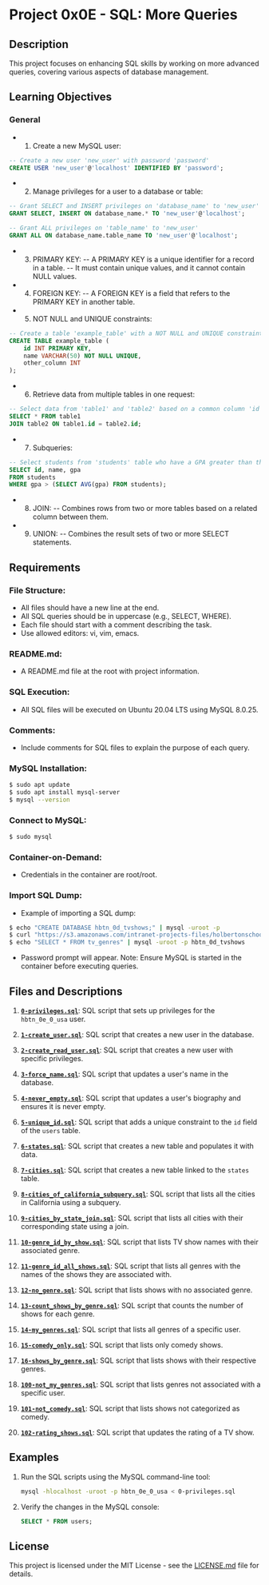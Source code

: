 # Project 0x0E - SQL: More Queries

## Description

This project focuses on enhancing SQL skills by working on more advanced queries, covering various aspects of database management.

## Learning Objectives
### General
- 1. Create a new MySQL user:
```sql
-- Create a new user 'new_user' with password 'password'
CREATE USER 'new_user'@'localhost' IDENTIFIED BY 'password';
```

- 2. Manage privileges for a user to a database or table:
```sql
-- Grant SELECT and INSERT privileges on 'database_name' to 'new_user'
GRANT SELECT, INSERT ON database_name.* TO 'new_user'@'localhost';

-- Grant ALL privileges on 'table_name' to 'new_user'
GRANT ALL ON database_name.table_name TO 'new_user'@'localhost';
```

- 3. PRIMARY KEY:
-- A PRIMARY KEY is a unique identifier for a record in a table.
-- It must contain unique values, and it cannot contain NULL values.

- 4. FOREIGN KEY:
-- A FOREIGN KEY is a field that refers to the PRIMARY KEY in another table.

- 5. NOT NULL and UNIQUE constraints:
```sql
-- Create a table 'example_table' with a NOT NULL and UNIQUE constraint
CREATE TABLE example_table (
    id INT PRIMARY KEY,
    name VARCHAR(50) NOT NULL UNIQUE,
    other_column INT
);
```

- 6. Retrieve data from multiple tables in one request:
```sql
-- Select data from 'table1' and 'table2' based on a common column 'id'
SELECT * FROM table1
JOIN table2 ON table1.id = table2.id;
```

- 7. Subqueries:
```sql
-- Select students from 'students' table who have a GPA greater than the average GPA
SELECT id, name, gpa
FROM students
WHERE gpa > (SELECT AVG(gpa) FROM students);
```

- 8. JOIN:
-- Combines rows from two or more tables based on a related column between them.

- 9. UNION:
-- Combines the result sets of two or more SELECT statements.


## Requirements
### File Structure:
- All files should have a new line at the end.
- All SQL queries should be in uppercase (e.g., SELECT, WHERE).
- Each file should start with a comment describing the task.
- Use allowed editors: vi, vim, emacs.

### README.md:
- A README.md file at the root with project information.

### SQL Execution:
- All SQL files will be executed on Ubuntu 20.04 LTS using MySQL 8.0.25.

### Comments:
- Include comments for SQL files to explain the purpose of each query.

### MySQL Installation:
```bash
$ sudo apt update
$ sudo apt install mysql-server
$ mysql --version
```

### Connect to MySQL:
```bash
$ sudo mysql
```

### Container-on-Demand:
- Credentials in the container are root/root.

### Import SQL Dump:
- Example of importing a SQL dump:
```bash
$ echo "CREATE DATABASE hbtn_0d_tvshows;" | mysql -uroot -p
$ curl "https://s3.amazonaws.com/intranet-projects-files/holbertonschool-higher-level_programming+/274/hbtn_0d_tvshows.sql" -s | mysql -uroot -p hbtn_0d_tvshows
$ echo "SELECT * FROM tv_genres" | mysql -uroot -p hbtn_0d_tvshows
```
- Password prompt will appear.
Note: Ensure MySQL is started in the container before executing queries.


## Files and Descriptions

1. [**`0-privileges.sql`**](./0-privileges.sql): SQL script that sets up privileges for the `hbtn_0e_0_usa` user.

2. [**`1-create_user.sql`**](./1-create_user.sql): SQL script that creates a new user in the database.

3. [**`2-create_read_user.sql`**](./2-create_read_user.sql): SQL script that creates a new user with specific privileges.

4. [**`3-force_name.sql`**](./3-force_name.sql): SQL script that updates a user's name in the database.

5. [**`4-never_empty.sql`**](./4-never_empty.sql): SQL script that updates a user's biography and ensures it is never empty.

6. [**`5-unique_id.sql`**](./5-unique_id.sql): SQL script that adds a unique constraint to the `id` field of the `users` table.

7. [**`6-states.sql`**](./6-states.sql): SQL script that creates a new table and populates it with data.

8. [**`7-cities.sql`**](./7-cities.sql): SQL script that creates a new table linked to the `states` table.

9. [**`8-cities_of_california_subquery.sql`**](./8-cities_of_california_subquery.sql): SQL script that lists all the cities in California using a subquery.

10. [**`9-cities_by_state_join.sql`**](./9-cities_by_state_join.sql): SQL script that lists all cities with their corresponding state using a join.

11. [**`10-genre_id_by_show.sql`**](./10-genre_id_by_show.sql): SQL script that lists TV show names with their associated genre.

12. [**`11-genre_id_all_shows.sql`**](./11-genre_id_all_shows.sql): SQL script that lists all genres with the names of the shows they are associated with.

13. [**`12-no_genre.sql`**](./12-no_genre.sql): SQL script that lists shows with no associated genre.

14. [**`13-count_shows_by_genre.sql`**](./13-count_shows_by_genre.sql): SQL script that counts the number of shows for each genre.

15. [**`14-my_genres.sql`**](./14-my_genres.sql): SQL script that lists all genres of a specific user.

16. [**`15-comedy_only.sql`**](./15-comedy_only.sql): SQL script that lists only comedy shows.

17. [**`16-shows_by_genre.sql`**](./16-shows_by_genre.sql): SQL script that lists shows with their respective genres.

18. [**`100-not_my_genres.sql`**](./100-not_my_genres.sql): SQL script that lists genres not associated with a specific user.

19. [**`101-not_comedy.sql`**](./101-not_comedy.sql): SQL script that lists shows not categorized as comedy.

20. [**`102-rating_shows.sql`**](./102-rating_shows.sql): SQL script that updates the rating of a TV show.

## Examples

1. Run the SQL scripts using the MySQL command-line tool:

    ```bash
    mysql -hlocalhost -uroot -p hbtn_0e_0_usa < 0-privileges.sql
    ```

2. Verify the changes in the MySQL console:

    ```sql
    SELECT * FROM users;
    ```


## License

This project is licensed under the MIT License - see the [LICENSE.md](LICENSE.md) file for details.
